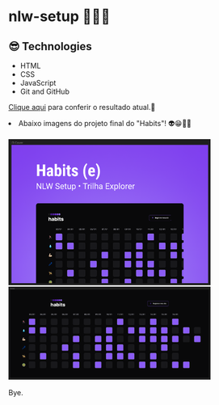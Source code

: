 # nlw-setup 🦾🚀🖖

##  😎 Technologies

- HTML
- CSS
- JavaScript
- Git and GitHub

<a target="_blank" href="https://robertojunnior.github.io/nlw-setup/">Clique aqui</a> para conferir o resultado atual.🚀

<li> Abaixo imagens do projeto final do "Habits"! 👽😁🧑‍🚀
<br>
<br>
<img width="400px" src="./assets/cover-project.png" alt="imagem-de-capa">
<img width="400px" src="./assets/home-project.png" alt="home-do-projeto">

Bye.
